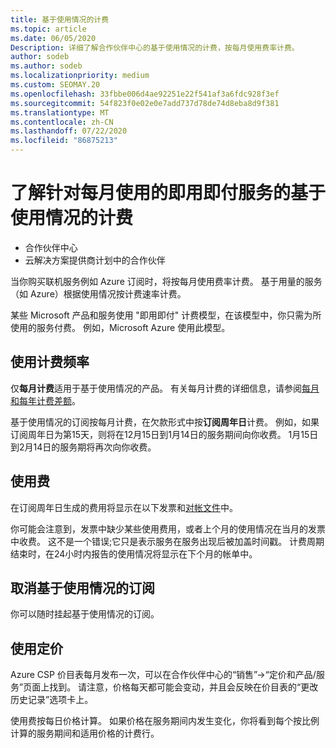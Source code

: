 ```yaml
---
title: 基于使用情况的计费
ms.topic: article
ms.date: 06/05/2020
Description: 详细了解合作伙伴中心的基于使用情况的计费，按每月使用费率计费。
author: sodeb
ms.author: sodeb
ms.localizationpriority: medium
ms.custom: SEOMAY.20
ms.openlocfilehash: 33fbbe006d4ae92251e22f541af3a6fdc928f3ef
ms.sourcegitcommit: 54f823f0e02e0e7add737d78de74d8eba8d9f381
ms.translationtype: MT
ms.contentlocale: zh-CN
ms.lasthandoff: 07/22/2020
ms.locfileid: "86875213"
---
```

# <a name="understand-usage-based-billing-for-monthly-pay-as-you-go-consumption-of-services"></a>了解针对每月使用的即用即付服务的基于使用情况的计费

- 合作伙伴中心
- 云解决方案提供商计划中的合作伙伴

当你购买联机服务例如 Azure 订阅时，将按每月使用费率计费。 基于用量的服务（如 Azure）根据使用情况按计费速率计费。

某些 Microsoft 产品和服务使用 "即用即付" 计费模型，在该模型中，你只需为所使用的服务付费。 例如，Microsoft Azure 使用此模型。 

## <a name="usage-billing-frequency"></a>使用计费频率

仅**每月计费**适用于基于使用情况的产品。 有关每月计费的详细信息，请参阅[每月和每年计费差额](billing-annual-monthly.md)。

基于使用情况的订阅按每月计费，在欠款形式中按**订阅周年日**计费。 例如，如果订阅周年日为第15天，则将在12月15日到1月14日的服务期间向你收费。 1月15日到2月14日的服务期将再次向你收费。

## <a name="usage-charges"></a>使用费

在订阅周年日生成的费用将显示在以下发票和[对帐文件](usage-based-recon-files.md)中。

你可能会注意到，发票中缺少某些使用费用，或者上个月的使用情况在当月的发票中收费。 这不是一个错误;它只是表示服务在服务出现后被加盖时间戳。 计费周期结束时，在24小时内报告的使用情况将显示在下个月的帐单中。

## <a name="cancelling-usage-based-subscriptions"></a>取消基于使用情况的订阅

你可以随时挂起基于使用情况的订阅。

## <a name="pricing-for-usage"></a>使用定价

Azure CSP 价目表每月发布一次，可以在合作伙伴中心的“销售”->“定价和产品/服务”页面上找到。 请注意，价格每天都可能会变动，并且会反映在价目表的“更改历史记录”选项卡上。

使用费按每日价格计算。 如果价格在服务期间内发生变化，你将看到每个按比例计算的服务期间和适用价格的计费行。

